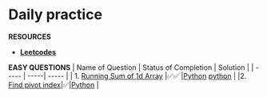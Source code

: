 # **Daily practice**

**RESOURCES**

- [**Leetcodes**](https://leetcode.com/study-plan/leetcode-75/)

**EASY QUESTIONS**
| Name of Question | Status of Completion | Solution |
| ----- | -----| ----- |
| 1. [Running Sum of 1d Array](https://leetcode.com/problems/running-sum-of-1d-array) |✅✅  |[Python](./Images/sum-of-1d-array-1.jpeg) [python](./Images/running-sum-of-1d-array-2.jpeg)  |
|2. [Find pivot index](https://leetcode.com/problems/find-pivot-index/)|✅|[Python](./Images/find-pivot-index.png) |
